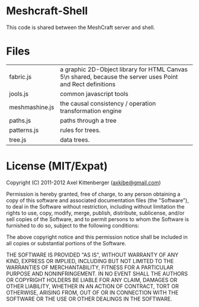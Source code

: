 Meshcraft-Shell
===============
This code is shared between the MeshCraft server and shell.

Files
=====
<table>

 <tr><td>   fabric.js
</td><td>   a graphic 2D-Object library for HTML Canvas 5\n
            shared, because the server uses Point and Rect definitions
</td></tr>
 
 <tr><td>   jools.js
</td><td>   common javascript tools
</td></tr>

 <tr><td>   meshmashine.js
</td><td>   the causal consistency / operation transformation engine
</td></tr>

 <tr><td>   paths.js
</td><td>   paths through a tree
</td></tr>
 
 <tr><td>   patterns.js
</td><td>   rules for trees.
</td></tr>

 <tr><td>   tree.js
</td><td>   data trees.
</td></tr>

</table>

License (MIT/Expat)
===================
Copyright (C) 2011-2012 Axel Kittenberger (axkibe@gmail.com)

Permission is hereby granted, free of charge, to any person obtaining a copy of this software and associated documentation files (the "Software"), to deal in the Software without restriction, including without limitation the rights to use, copy, modify, merge, publish, distribute, sublicense, and/or sell copies of the Software, and to permit persons to whom the Software is furnished to do so, subject to the following conditions:

The above copyright notice and this permission notice shall be included in all copies or substantial portions of the Software.

THE SOFTWARE IS PROVIDED "AS IS", WITHOUT WARRANTY OF ANY KIND, EXPRESS OR IMPLIED, INCLUDING BUT NOT LIMITED TO THE WARRANTIES OF MERCHANTABILITY, FITNESS FOR A PARTICULAR PURPOSE AND NONINFRINGEMENT. IN NO EVENT SHALL THE AUTHORS OR COPYRIGHT HOLDERS BE LIABLE FOR ANY CLAIM, DAMAGES OR OTHER LIABILITY, WHETHER IN AN ACTION OF CONTRACT, TORT OR OTHERWISE, ARISING FROM, OUT OF OR IN CONNECTION WITH THE SOFTWARE OR THE USE OR OTHER DEALINGS IN THE SOFTWARE.

